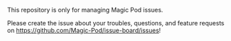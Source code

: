 This repository is only for managing Magic Pod issues.

Please create the issue about your troubles, questions, and feature requests on https://github.com/Magic-Pod/issue-board/issues!
